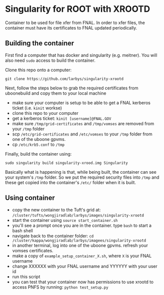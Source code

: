 # Singularity for ROOT with XROOTD

Container to be used for file xfer from FNAL.
In order to xfer files, the container must have its certificates to FNAL updated periodically.

## Building the container

First find a computer that has docker and singularity (e.g. meitner). You will also need `sudo` access to build the container.

Clone this repo onto a computer:

    git clone https://github.com/larbys/singularity-xrootd
    
Next, follow the steps below to grab the required certificates from uboonebuild and copy them to your local machine

* make sure your computer is setup to be able to get a FNAL kerberos ticket (i.e. `kinit` workse)
* clone this repo to your computer
* get a kerberos ticket: `kinit [username]@FNAL.GOV`
* make sure `/tmp/grid-certificates` and `/tmp/vomses` are removed from your `/tmp` folder
* scp `/etc/grid-certificates` and `/etc/vomses` to your `/tmp` folder from one of the uboone gpvms.
* cp `/etc/krb5.conf` to `/tmp`

Finally, build the container using: 

    sudo singularity build singularity-xrood.img Singularity


Basically what is happening is that, while being built, the container can see your system's `/tmp` folder.
So we put the required security files into `/tmp` and these get copied into the container's `/etc/` folder when it is built.

## Using container

* copy the new container to the Tuft's grid at: `/cluster/tufts/wongjiradlab/larbys/images/singularity-xrootd`
* start the container using `source start_container.sh`
* you'll see a prompt once you are in the container.  type `bash` to start a bash shell
* navigate back to the container folder: `cd /cluster/kappa/wongjiradlab/larbys/imagees/singularity-xrootd`
* in another terminal, log into one of the uboone gpvms. refresh your vomses certificates.
* make a copy of `example_setup_container_X.sh`, where `X` is your FNAL username
* change XXXXXX with your FNAL username and YYYYYY with your user id
* run this script
* you can test that your container now has permissions to use xrootd to access PNFS by running: `python test_setup.py`
